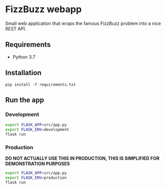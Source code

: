 # FizzBuzz webapp

Small web application that wraps the famous FizzBuzz problem into a nice REST API.

## Requirements

- Python 3.7

## Installation

`pip install -f requirements.txt`

## Run the app

### Development

```bash
export FLASK_APP=src/app.py
export FLASK_ENV=development
flask run
```

### Production

**DO NOT ACTUALLY USE THIS IN PRODUCTION, THIS IS SIMPLIFIED FOR DEMONSTRATION PURPOSES**
```bash
export FLASK_APP=src/app.py
export FLASK_ENV=production
flask run
```
